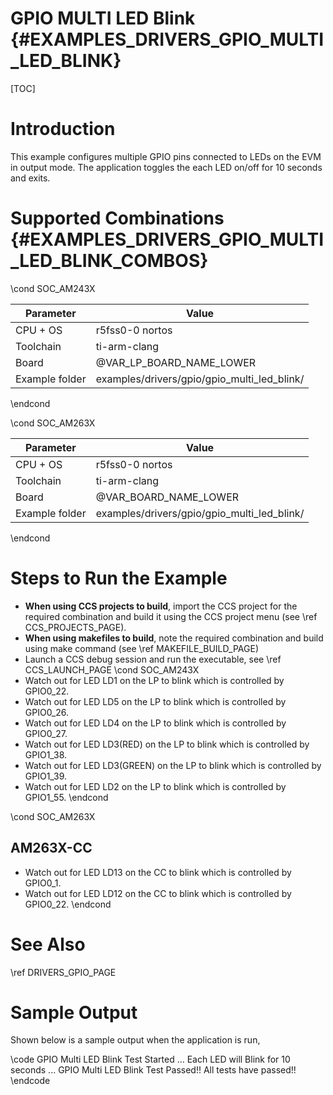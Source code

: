 # GPIO MULTI LED Blink {#EXAMPLES_DRIVERS_GPIO_MULTI_LED_BLINK}

[TOC]

# Introduction

This example configures multiple GPIO pins connected to LEDs on the EVM in output mode.
The application toggles the each LED on/off for 10 seconds and exits.

# Supported Combinations {#EXAMPLES_DRIVERS_GPIO_MULTI_LED_BLINK_COMBOS}

\cond SOC_AM243X

 Parameter      | Value
 ---------------|-----------
 CPU + OS       | r5fss0-0 nortos
 Toolchain      | ti-arm-clang
 Board          | @VAR_LP_BOARD_NAME_LOWER
 Example folder | examples/drivers/gpio/gpio_multi_led_blink/

\endcond

\cond SOC_AM263X

 Parameter      | Value
 ---------------|-----------
 CPU + OS       | r5fss0-0 nortos
 Toolchain      | ti-arm-clang
 Board          | @VAR_BOARD_NAME_LOWER
 Example folder | examples/drivers/gpio/gpio_multi_led_blink/

\endcond

# Steps to Run the Example

- **When using CCS projects to build**, import the CCS project for the required combination
  and build it using the CCS project menu (see \ref CCS_PROJECTS_PAGE).
- **When using makefiles to build**, note the required combination and build using
  make command (see \ref MAKEFILE_BUILD_PAGE)
- Launch a CCS debug session and run the executable, see \ref CCS_LAUNCH_PAGE
\cond SOC_AM243X
- Watch out for LED LD1 on the LP to blink which is controlled by GPIO0_22.
- Watch out for LED LD5 on the LP to blink which is controlled by GPIO0_26.
- Watch out for LED LD4 on the LP to blink which is controlled by GPIO0_27.
- Watch out for LED LD3(RED) on the LP to blink which is controlled by GPIO1_38.
- Watch out for LED LD3(GREEN) on the LP to blink which is controlled by GPIO1_39.
- Watch out for LED LD2 on the LP to blink which is controlled by GPIO1_55.
\endcond

\cond SOC_AM263X
## AM263X-CC
- Watch out for LED LD13 on the CC to blink which is controlled by GPIO0_1.
- Watch out for LED LD12 on the CC to blink which is controlled by GPIO0_22.
\endcond

# See Also

\ref DRIVERS_GPIO_PAGE

# Sample Output

Shown below is a sample output when the application is run,

\code
GPIO Multi LED Blink Test Started ...
Each LED will Blink for 10 seconds ...
GPIO Multi LED Blink Test Passed!!
All tests have passed!!
\endcode
